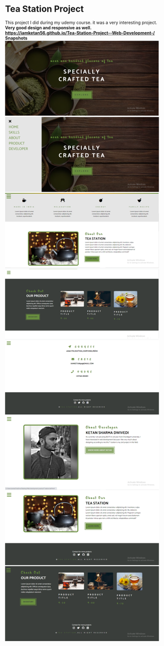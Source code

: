 # Tea Station Project
 This project I did during my udemy course. it was a very interesting project.<br>
<b>Very good design and responsive as well.</b><br>
<b>https://iamketan56.github.io/Tea-Station-Project--Web-Development-/<b>
<b>Snapshots</b><br>
![](https://github.com/iamketan56/Tea-Station-Project--Web-Development-/blob/main/T1.PNG)
![](https://github.com/iamketan56/Tea-Station-Project--Web-Development-/blob/main/T2.PNG)
![](https://github.com/iamketan56/Tea-Station-Project--Web-Development-/blob/main/T3.PNG)
![](https://github.com/iamketan56/Tea-Station-Project--Web-Development-/blob/main/T4.PNG)
![](https://github.com/iamketan56/Tea-Station-Project--Web-Development-/blob/main/T5.PNG)
![](https://github.com/iamketan56/Tea-Station-Project--Web-Development-/blob/main/T6.PNG)
![](https://github.com/iamketan56/Tea-Station-Project--Web-Development-/blob/main/T7.PNG)
![](https://github.com/iamketan56/Tea-Station-Project--Web-Development-/blob/main/T8.PNG)





